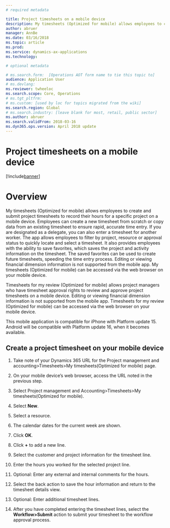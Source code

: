 ```yaml
---
# required metadata

title: Project timesheets on a mobile device
description: My timesheets (Optimized for mobile) allows employees to create and submit project timesheets to record their hours for a specific project on a mobile device.
author: abruer 
manager: AnnBe
ms.date: 03/16/2018
ms.topic: article
ms.prod: 
ms.service: dynamics-ax-applications
ms.technology: 

# optional metadata

# ms.search.form:  [Operations AOT form name to tie this topic to]
audience: Application User
# ms.devlang: 
ms.reviewer: twheeloc
ms.search.scope: Core, Operations
# ms.tgt_pltfrm: 
# ms.custom: [used by loc for topics migrated from the wiki]
ms.search.region: Global
# ms.search.industry: [leave blank for most, retail, public sector]
ms.author: abruer
ms.search.validFrom: 2018-03-16 
ms.dyn365.ops.version: April 2018 update 
---
```


# Project timesheets on a mobile device

[!include[banner](../includes/banner.md)]

# Overview


My timesheets (Optimized for mobile) allows employees to create and submit project timesheets to record their hours for a specific project on a mobile device. Employees can create a new timesheet from scratch or copy data from an existing timesheet to ensure rapid, accurate time entry. If you are designated as a delegate, you can also enter a timesheet for another worker. The app allows employees to filter by project, resource or approval status to quickly locate and select a timesheet. It also provides employees with the ability to save favorites, which saves the project and activity information on the timesheet. The saved favorites can be used to create future timesheets, speeding the time entry process. Editing or viewing financial dimension information is not supported from the mobile app. My timesheets (Optimized for mobile) can be accessed via the web browser on your mobile device.

Timesheets for my review (Optimized for mobile) allows project managers who have timesheet approval rights to review and approve project timesheets on a mobile device. Editing or viewing financial dimension information is not supported from the mobile app. Timesheets for my review (Optimized for mobile) can be accessed via the web browser on your mobile device.

This mobile application is compatible for iPhone with Platform update 15.
Android will be compatible with Platform update 16, when it becomes available.

Create a project timesheet on your mobile device
------------------------------------------------

1.  Take note of your Dynamics 365 URL for the Project management and accounting\>Timesheets\>My timesheets(Optimized for mobile) page.

2.  On your mobile device’s web browser, access the URL noted in the previous step.
 
3.  Select Project management and Accounting\>Timesheets\>My timesheets(Optimized for mobile).

4.  Select **New**.

5.  Select a resource.

6.  The calendar dates for the current week are shown.

7.  Click **OK**.

8.  Click **+** to add a new line.

9.  Select the customer and project information for the timesheet line.

10. Enter the hours you worked for the selected project line.

11. Optional: Enter any external and internal comments for the hours.

12. Select the back action to save the hour information and return to the timesheet details view.

13. Optional: Enter additional timesheet lines.

14. After you have completed entering the timesheet lines, select the **Workflow\>Submit** action to submit your timesheet to the workflow approval process.


